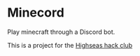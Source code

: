 # Minecord
Play minecraft through a Discord bot.

This is a project for the [Highseas hack club](https://highseas.hackclub.com/)
